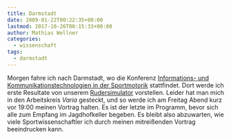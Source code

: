 ```yaml
---
title: Darmstadt
date: 2009-01-22T00:22:35+00:00
lastmod: 2017-10-26T00:15:33+00:00
author: Mathias Wellner
categories:
  - wissenschaft
tags:
  - darmstadt
---
```

Morgen fahre ich nach Darmstadt, wo die Konferenz [Informations- und Kommunikationstechnologien in der Sportmotorik](http://www.sportmotorik2009.de/home.php) stattfindet. Dort werde ich erste Resultate von unserem [Rudersimulator](http://www.sms.hest.ethz.ch/research/current-research-projects/robot-assisted-training-in-sports.html) vorstellen. Leider hat man mich in den Arbeitskreis _Varia_ gesteckt, und so werde ich am Freitag Abend kurz vor 19:00 meinen Vortrag halten. Es ist der letzte im Programm, bevor sich alle zum Empfang im Jagdhofkeller begeben. Es bleibt also abzuwarten, wie viele Sportwissenschaftler ich durch meinen mitreißenden Vortrag beeindrucken kann.